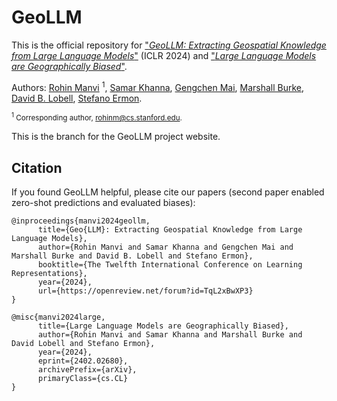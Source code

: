 # GeoLLM

This is the official repository for ["_GeoLLM: Extracting Geospatial Knowledge from Large Language Models_"](https://arxiv.org/abs/2310.06213) (ICLR 2024) and ["_Large Language Models are Geographically Biased_"](https://arxiv.org/abs/2402.02680).

Authors: 
[Rohin Manvi](https://www.linkedin.com/in/rohin-manvi-2a9226187/) <sup>1</sup>,
[Samar Khanna](https://samar-khanna.github.io), 
[Gengchen Mai](https://gengchenmai.github.io/),
[Marshall Burke](https://web.stanford.edu/~mburke/), 
[David B. Lobell](https://earth.stanford.edu/people/david-lobell#gs.5vndff), 
[Stefano Ermon](https://cs.stanford.edu/~ermon/).

<sub><sup>1</sup> Corresponding author, rohinm@cs.stanford.edu.</sub>

This is the branch for the GeoLLM project website.

## Citation
If you found GeoLLM helpful, please cite our papers (second paper enabled zero-shot predictions and evaluated biases):
```
@inproceedings{manvi2024geollm,
      title={Geo{LLM}: Extracting Geospatial Knowledge from Large Language Models},
      author={Rohin Manvi and Samar Khanna and Gengchen Mai and Marshall Burke and David B. Lobell and Stefano Ermon},
      booktitle={The Twelfth International Conference on Learning Representations},
      year={2024},
      url={https://openreview.net/forum?id=TqL2xBwXP3}
}

@misc{manvi2024large,
      title={Large Language Models are Geographically Biased}, 
      author={Rohin Manvi and Samar Khanna and Marshall Burke and David Lobell and Stefano Ermon},
      year={2024},
      eprint={2402.02680},
      archivePrefix={arXiv},
      primaryClass={cs.CL}
}
```
